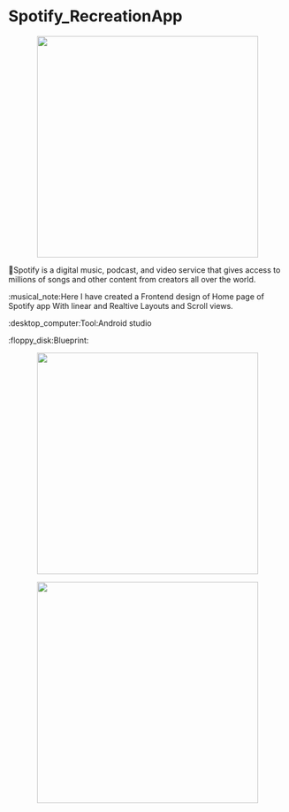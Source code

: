 # Spotify_RecreationApp
<p align="center">
  <img src="https://github.com/KiruthigaRavi/Spotify_RecreationApp/assets/104771518/01e363f3-3828-4bb5-a1f7-c6e509a0ae07" width="400" />
</p>
<p>

:musical_note:Spotify is a digital music, podcast, and video service that gives access to millions of songs and other content from creators all over the world.</p>
<p>:musical_note:Here I have created a Frontend design of Home page of Spotify app With linear and  Realtive Layouts and Scroll views.</p>
<p>:desktop_computer:Tool:Android studio</p>
:floppy_disk:Blueprint:




<p align="center"><img src="https://github.com/KiruthigaRavi/Spotify_RecreationApp/assets/104771518/b6e1b445-7d12-4bdf-883a-7801271b27e4" width="400" ></p>
<p align="center"><img src="https://github.com/KiruthigaRavi/Spotify_RecreationApp/assets/104771518/6986c38c-3ea0-4f6d-881e-83fc84701db5" width="400" ></p>

